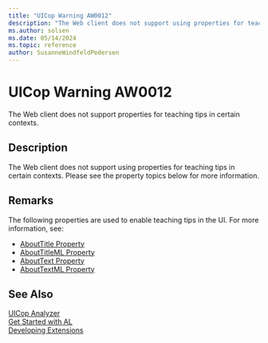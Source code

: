 ```yaml
---
title: "UICop Warning AW0012"
description: "The Web client does not support using properties for teaching tips in certain contexts."
ms.author: solsen
ms.date: 05/14/2024
ms.topic: reference
author: SusanneWindfeldPedersen
---
```

[//]: # (START>DO_NOT_EDIT)
[//]: # (IMPORTANT:Do not edit any of the content between here and the END>DO_NOT_EDIT.)
[//]: # (Any modifications should be made in the .xml files in the ModernDev repo.)
# UICop Warning AW0012
The Web client does not support properties for teaching tips in certain contexts.

## Description
The Web client does not support using properties for teaching tips in certain contexts. Please see the property topics below for more information.

[//]: # (IMPORTANT: END>DO_NOT_EDIT)

## Remarks

The following properties are used to enable teaching tips in the UI. For more information, see:

- [AboutTitle Property](../properties/devenv-abouttitle-property.md)   
- [AboutTitleML Property](../properties/devenv-abouttitleml-property.md)   
- [AboutText Property](../properties/devenv-abouttext-property.md)   
- [AboutTextML Property](../properties/devenv-abouttextml-property.md)    

## See Also  
[UICop Analyzer](uicop.md)  
[Get Started with AL](../devenv-get-started.md)  
[Developing Extensions](../devenv-dev-overview.md)  
